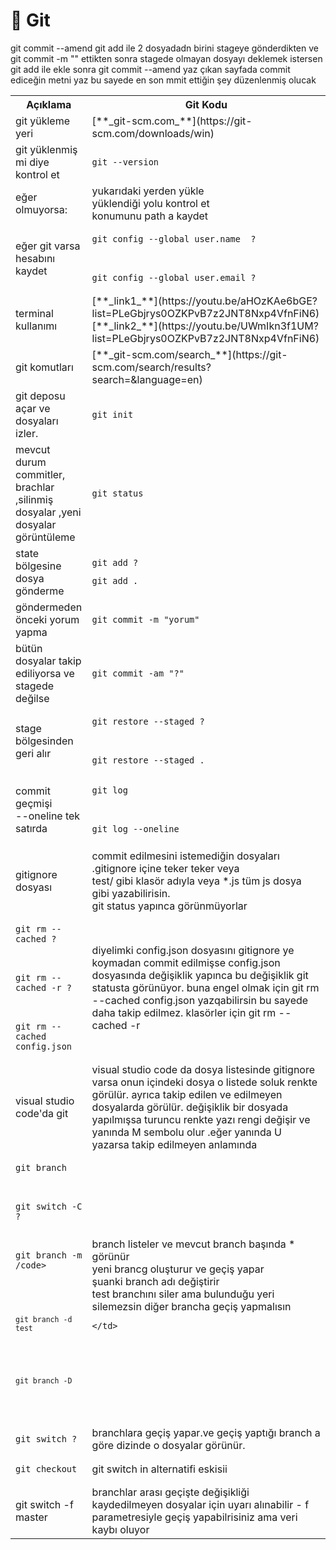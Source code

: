# 📂 Git
 
<table >
  <tr>
    <th>Açıklama </th>
    <th>Git Kodu</th>
  </tr>
  <tr>
	<td>git yükleme yeri</th>
    <td>[**_git-scm.com_**](https://git-scm.com/downloads/win)</th>
  </tr>
  <tr>
    <td>git yüklenmiş mi diye kontrol et</td>
    <td><pre><code>git --version </code></pre></td>
  </tr> 
  <tr>
    <td>eğer olmuyorsa: </td>
    <td>
		yukarıdaki yerden yükle <br>
		yüklendiği yolu kontrol et <br>
		konumunu path a kaydet
    </td>
  </tr>
  <tr>
    <td>eğer git varsa hesabını kaydet</td>
    <td>
    	<pre><code>git config --global user.name  ? </code></pre><br>
    	<pre><code>git config --global user.email ? </code></pre>
    </td>
  </tr>


  <tr>
    <td>terminal kullanımı</td>
    <td>
    	[**_link1_**](https://youtu.be/aHOzKAe6bGE?list=PLeGbjrys0OZKPvB7z2JNT8Nxp4VfnFiN6)
    	[**_link2_**](https://youtu.be/UWmIkn3f1UM?list=PLeGbjrys0OZKPvB7z2JNT8Nxp4VfnFiN6)
    </td>
  </tr>

 <tr>
    <td>git komutları</td>
    <td>[**_git-scm.com/search_**](https://git-scm.com/search/results?search=&language=en)</td>
  </tr>
 
 <tr>
    <td>git deposu açar ve dosyaları izler.</td>
    <td><pre><code>git init</code></pre></td>
  </tr>

  <tr>
    <td>mevcut durum commitler, brachlar ,silinmiş dosyalar ,yeni dosyalar görüntüleme</td>
    <td><pre><code>git status</code></pre></td>
  </tr>
 
 <tr>
    <td>state bölgesine dosya gönderme </td>
    <td>
    	<pre><code>git add ? </code></pre>
    	<pre><code>git add . </code></pre>
    </td>
  </tr>
 
 <tr>
    <td>göndermeden önceki yorum yapma</td>
    <td>
    <pre><code>git commit -m "yorum" </code></pre>
    </td>
  </tr>

 <tr>
    <td>bütün dosyalar takip ediliyorsa ve stagede değilse</td>
    <td><pre><code>git commit -am "?" </code></pre></td>
  </tr>
 
 <tr>
    <td>stage bölgesinden geri alır </td>
    <td><pre><code>git restore --staged ? </code></pre><br>
    	<pre><code>git restore --staged . </code></pre></td>
  </tr>

 <tr>
    <td>commit geçmişi <br>--oneline tek satırda </td> 
    <td><pre><code>git log </code></pre><br>
    	<pre><code>git log --oneline </code></pre></td>
  </tr>
 
 <tr>
    <td></td>
    <td></td>
  </tr>
git commit --amend
git add ile 2 dosyadadn birini stageye gönderdikten ve git commit -m "" ettikten sonra stagede olmayan dosyayı deklemek istersen git add ile ekle sonra git commit --amend yaz çıkan sayfada commit ediceğin metni yaz bu sayede en son mmit ettiğin şey düzenlenmiş olucak

 <tr>
    <td>gitignore dosyası</td>
    <td>commit edilmesini istemediğin dosyaları .gitignore içine teker teker veya <br>
	test/  gibi klasör adıyla veya *.js tüm js dosya gibi yazabilirisin.<br>
	git status yapınca görünmüyorlar</td>
  </tr>
 

 <tr>
    <td><pre><code>git rm --cached ?</code></pre><br>
    	<pre><code>git rm --cached -r ? </code></pre><br> 
    	<pre><code>git rm --cached config.json </code></pre></td>
    <td>diyelimki config.json dosyasını gitignore ye koymadan commit edilmişse config.json dosyasında değişiklik yapınca bu değişiklik git statusta görünüyor. buna engel olmak için git rm --cached config.json yazqabilirsin bu sayede daha takip edilmez. klasörler için  git rm --cached -r </td>
  </tr>


 <tr>
    <td>visual studio code'da git</td>
    <td>visual studio code da dosya listesinde gitignore varsa onun içindeki dosya o listede soluk renkte görülür. ayrıca takip edilen ve edilmeyen dosyalarda görülür. değişiklik bir dosyada yapılmışsa turuncu renkte yazı rengi değişir ve yanında M sembolu olur .eğer yanında U yazarsa takip edilmeyen anlamında </td>
  </tr>
	
 
  
 <tr>
    <td>
    	<pre><code>git branch</code></pre><br>
    	<pre><code>git switch -C ? </code></pre><br>
    	<pre><code>git branch -m /code></pre><br>
    	<pre><code>git branch -d test</code></pre><br>
    	<pre><code>git branch -D </code></pre><br>
    </td>
    <td>
    	branch listeler ve mevcut branch başında * görünür<br>
yeni brancg oluşturur ve geçiş yapar<br>
 şuanki branch adı değiştirir<br>
 test branchını siler ama bulunduğu yeri silemezsin diğer brancha geçiş yapmalısın<br>

	</td>
  </tr>

 <tr>
    <td> <pre><code>git switch ? </code></pre></td>
    <td>branchlara geçiş yapar.ve geçiş yaptığı branch a göre dizinde o dosyalar görünür.</td>
  </tr>
  
 <tr>
    <td> <pre><code>git checkout</code></pre></td>
    <td>git switch in alternatifi eskisii</td>
  </tr>
 
 <tr>
    <td>git switch -f master </td>
    <td>branchlar arası geçişte değişikliği kaydedilmeyen dosyalar için uyarı alınabilir  - f parametresiyle geçiş yapabilrisiniz ama veri kaybı oluyor </td>
  </tr>
 
</table>
